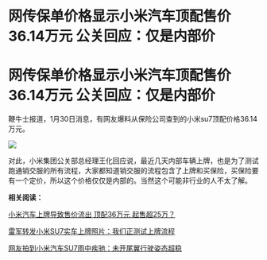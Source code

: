# 网传保单价格显示小米汽车顶配售价36.14万元 公关回应：仅是内部价

# 网传保单价格显示小米汽车顶配售价36.14万元 公关回应：仅是内部价

鞭牛士报道，1月30日消息，有网友爆料从保险公司查到的小米su7顶配价格36.14万元。

![](https://inews.gtimg.com/om_bt/O9mmmAPG1-w8adJGNpwqJ_IUweXs4TOvj6FMwEuEZbdecAA/1000)

对此，小米集团公关部总经理王化回应说，最近几天内部车辆上牌，也是为了测试跑通销交服的所有流程，大家都知道销交服的流程包含了上牌和买保险，买保险要有一个定价，所以这个价格仅仅是内部的。当然这个可能非行业的人不太了解。

**相关阅读：**

[小米汽车上牌导致售价流出 顶配36万元 起售超25万？](https://news.qq.com/rain/a/20240130A02RUG00)

[雷军转发小米SU7实车上牌照片：我们正测试上牌流程](https://news.qq.com/rain/a/20240130A02RUD00)

[网友拍到小米汽车SU7雨中疾驰：未开尾翼行驶姿态超稳](https://news.qq.com/rain/a/20240129A04A0F00)


